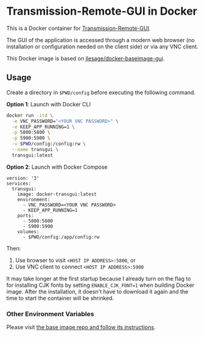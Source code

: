 # Transmission-Remote-GUI in Docker

This is a Docker container for [Transmission-Remote-GUI](https://github.com/transmission-remote-gui/transgui).

The GUI of the application is accessed through a modern web browser (no installation or configuration needed on the client side) or via any VNC client.

This Docker image is based on [jlesage/docker-baseimage-gui](https://github.com/jlesage/docker-baseimage-gui).

## Usage

Create a directory in `$PWD/config` before executing the following command.

**Option 1**: Launch with Docker CLI

```bash
docker run -itd \
  -e VNC_PASSWORD="<YOUR VNC PASSWORD>" \
  -e KEEP_APP_RUNNING=1 \
  -p 5800:5800 \
  -p 5900:5900 \
  -v $PWD/config:/config:rw \
  --name transgui \
  transgui:latest
```

**Option 2**: Launch with Docker Compose

```
version: '3'
services:
  transgui:
    image: docker-transgui:latest
    environment:
      - VNC_PASSWORD=<YOUR VNC PASSWORD>
      - KEEP_APP_RUNNING=1
    ports:
      - 5800:5800
      - 5900:5900
    volumes:
      - $PWD/config:/app/config:rw
```

Then:

1. Use browser to visit `<HOST IP ADDRESS>:5800`, or
2. Use VNC client to connect `<HOST IP ADDRESS>:5900`

It may take longer at the first startup because I already turn on the flag to for installing CJK fonts by setting `ENABLE_CJK_FONT=1` when building Docker image. After the installation, it doesn't have to download it again and the time to start the container will be shrinked.

### Other Environment Variables

Please visit [the base image repo and follow its instructions](https://github.com/jlesage/docker-baseimage-gui#environment-variables).